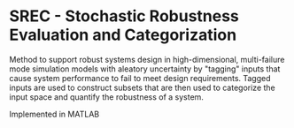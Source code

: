 # SREC - Stochastic Robustness Evaluation and Categorization 
Method to support robust systems design in high-dimensional, multi-failure mode simulation models with aleatory uncertainty by "tagging" inputs that cause system performance to fail to meet design requirements. Tagged inputs are used to construct subsets that are then used to categorize the input space and quantify the robustness of a system.

Implemented in MATLAB
